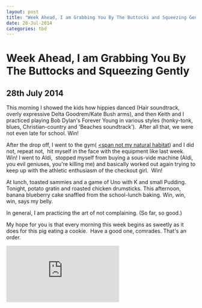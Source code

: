 ```yaml
---
layout: post
title: "Week Ahead, I am Grabbing You By The Buttocks and Squeezing Gently"
date: 28-Jul-2014
categories: tbd
---
```


# Week Ahead, I am Grabbing You By The Buttocks and Squeezing Gently

## 28th July 2014

This morning I showed the kids how hippies danced (Hair soundtrack,   overly expressive Delta Goodrem/Kate Bush arms),   and then Keith and I practiced playing Bob Dylan's Forever Young in various styles (honky-tonk, blues, Christian-country and 'Beaches soundtrack').  After all that, we were not even late for school. Win!

After the drop off, I went to the gym( <a href="http://mogantosh.com/adventures-in-exercise-part-3-testing-times-for-safety-underpants/"><span not my natural habitat</span></a>) and I did not, repeat not,  hit myself in the face with the equipment like last week. Win! I went to Aldi,  stopped myself from buying a sous-vide machine (Aldi, you evil geniuses, you're killing me) and basically worked out again trying to keep up with the athletic enthusiasm of the checkout girl.  Win!

At lunch, toasted sammies and a game of Uno with K and small Pudding. Tonight, potato gratin and roasted chicken drumsticks. This afternoon, banana blueberry cake snaffled from the school-lunch baking. Win, win, win, says my belly.

In general, I am practicing the art of not complaining. (So far, so good.)

My hope for you is that every morning this week begins as sweetly as it does for this pig eating a cookie.  Have a good one, comrades. That's an order.

<iframe src='https://www.youtube.com/embed/6zbsUtQL4nY' frameborder='0' gesture='media' allow='encrypted-media' allowfullscreen></iframe>
